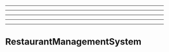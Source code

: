 -------------
----------------------------------------------------------------------------------------------------
----------------------------------------------------------------------------------------------------
----------------------------------------------------------------------------------------------------
----------------------------------------------------------------------------------------------------
# RestaurantManagementSystem
